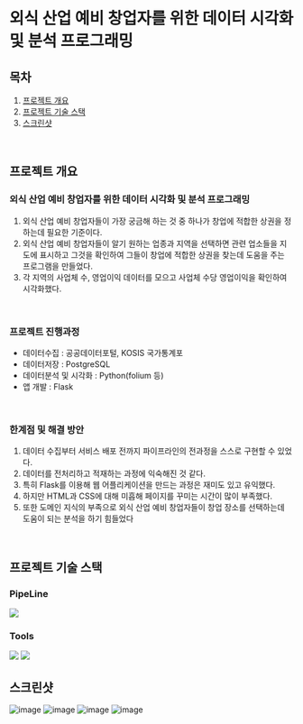 # 외식 산업 예비 창업자를 위한 데이터 시각화 및 분석 프로그래밍


## 목차
1. [프로젝트 개요](#프로젝트-개요)
2. [프로젝트 기술 스택](#프로젝트-기술-스택)
3. [스크린샷](#스크린샷)


<br>

## 프로젝트 개요
### 외식 산업 예비 창업자를 위한 데이터 시각화 및 분석 프로그래밍
1. 외식 산업 예비 창업자들이 가장 궁금해 하는 것 중 하나가 창업에 적합한 상권을 정하는데 필요한 기준이다. 
2. 외식 산업 예비 창업자들이 알기 원하는 업종과 지역을 선택하면 관련 업소들을 지도에 표시하고 그것을 확인하여 그들이 창업에 적합한 상권을 찾는데 도움을 주는 프로그램을
만들었다.
3. 각 지역의 사업체 수, 영업이익 데이터를 모으고 사업체 수당 영업이익을 확인하여 시각화했다.


<br>


### 프로젝트 진행과정
- 데이터수집 : 공공데이터포털, KOSIS 국가통계포
- 데이터저장 : PostgreSQL
- 데이터분석 및 시각화 : Python(folium 등)
- 앱 개발 : Flask

<br>

### 한계점 및 해결 방안
1. 데이터 수집부터 서비스 배포 전까지 파이프라인의 전과정을 스스로 구현할 수 있었다.
2. 데이터를 전처리하고 적재하는 과정에 익숙해진 것 같다.
3. 특히 Flask를 이용해 웹 어플리케이션을 만드는 과정은 재미도 있고 유익했다.
4. 하지만 HTML과 CSS에 대해 미흡해 페이지를 꾸미는 시간이 많이 부족했다.
5. 또한 도메인 지식의 부족으로 외식 산업 예비 창업자들이 창업 장소를 선택하는데 도움이 되는 분석을 하기 힘들었다

<br>

## 프로젝트 기술 스택

### PipeLine
<section>
<img src="https://img.shields.io/badge/Python-3776AB?logo=Python&logoColor=white"/>
</section>


### Tools
<section>
<img src="https://img.shields.io/badge/GitHub-181717?logo=GitHub&logoColor=white"/>
<img src="https://img.shields.io/badge/Discord-5865F2?logo=Discord&logoColor=white">
</section>



## 스크린샷

![image](https://user-images.githubusercontent.com/110436172/221505589-e9c608a5-d0c4-459e-9c7d-6d86ffd1ff68.png)
![image](https://user-images.githubusercontent.com/110436172/221505629-2ac0ea4a-f3a4-4919-9cb0-7d89371d7e97.png)
![image](https://user-images.githubusercontent.com/110436172/221505655-e4e5dc53-c1d0-42fd-896e-bec9dc137f02.png)
![image](https://user-images.githubusercontent.com/110436172/221505692-cdcad231-0cb8-4a3e-b371-595219b5eddc.png)


